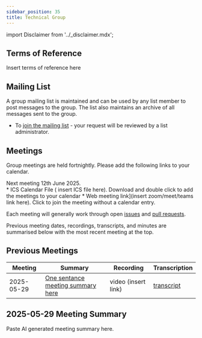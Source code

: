 ```yaml
---
sidebar_position: 35
title: Technical Group
---
```


import Disclaimer from '../\_disclaimer.mdx';

<Disclaimer />

## Terms of Reference

Insert terms of reference here

## Mailing List

A group mailing list is maintained and can be used by any list member to post messages to the group. The list also maintains an archive of all messages sent to the group.

* To [join the mailing list](https://gaggle.email/join/untp-technical@gaggle.email) - your request will be reviewed by a list administrator.

## Meetings

Group meetings are held fortnightly.  Please add the following links to your calendar.

Next meeting 12th June 2025.  
	* ICS Calendar File ( insert ICS file here). Download and double click to add the meetings to your calendar
	* Web meeting link](insert zoom/meet/teams link here). Click to join the meeting without a calendar entry.

Each meeting will generally work through open [issues](https://github.com/uncefact/spec-untp/issues?q=is%3Aissue%20state%3Aopen%20label%3AWG-Technical) and [pull requests](https://github.com/uncefact/spec-untp/pulls). 

Previous meeting dates, recordings, transcripts, and minutes are summarised below with the most recent meeting at the top.

## Previous Meetings

|Meeting|Summary|Recording|Transcription|
|---|---|---|---|
|2025-05-29| [One sentance meeting summary here](#2025-05-29-meeting-summary)|video (insert link) |[transcript](/meetings/2025-05-29-Recording.txt)|


## 2025-05-29 Meeting Summary

Paste AI generated meeting summary here.
